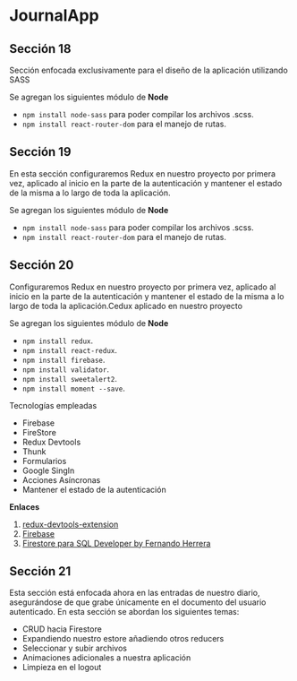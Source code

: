 # JournalApp
## Sección 18
Sección enfocada exclusivamente para el diseño de la aplicación utilizando SASS

Se agregan los siguientes módulo de **Node** 
- `npm install node-sass` para poder compilar los archivos .scss.
- `npm install react-router-dom` para el manejo de rutas.

## Sección 19
En esta sección configuraremos Redux en nuestro proyecto por primera vez, aplicado al inicio en la parte de la autenticación y mantener el estado de la misma a lo largo de toda la aplicación.

Se agregan los siguientes módulo de **Node** 
- `npm install node-sass` para poder compilar los archivos .scss.
- `npm install react-router-dom` para el manejo de rutas.

## Sección 20
Configuraremos Redux en nuestro proyecto por primera vez, aplicado al inicio en la parte de la autenticación y mantener el estado de la misma a lo largo de toda la aplicación.Cedux aplicado en nuestro proyecto

Se agregan los siguientes módulo de **Node** 
- `npm install redux`.
- `npm install react-redux`.
- `npm install firebase`.
- `npm install validator`.
- `npm install sweetalert2`.
- `npm install moment --save`.

Tecnologías empleadas
- Firebase
- FireStore
- Redux Devtools
- Thunk
- Formularios
- Google SingIn
- Acciones Asíncronas
- Mantener el estado de la autenticación

**Enlaces**
1. [redux-devtools-extension](https://github.com/zalmoxisus/redux-devtools-extension#usage)
2. [Firebase](https://firebase.google.com/)
3. [Firestore para SQL Developer by Fernando Herrera](https://www.youtube.com/playlist?list=PLCKuOXG0bPi29EkcAuVCln9ISbExcQk66)

## Sección 21
Esta sección está enfocada ahora en las entradas de nuestro diario, asegurándose de que grabe únicamente en el documento del usuario autenticado. En esta sección se abordan los siguientes temas:

- CRUD hacia Firestore
- Expandiendo nuestro estore añadiendo otros reducers
- Seleccionar y subir archivos
- Animaciones adicionales a nuestra aplicación
- Limpieza en el logout
